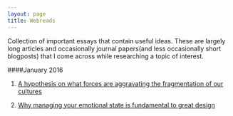 ```yaml
---
layout: page
title: Webreads
---
```



Collection of important essays that contain useful ideas. These are largely long articles and occasionally journal papers(and less occasionally short blogposts) that I come across while researching a topic of interest. 

####January 2016

1. [A hypothesis on what forces are aggravating the fragmentation of our cultures](http://paulgraham.com/re.html)

2. [Why managing your emotional state is fundamental to great design](http://deep.design/design-like-an-astronaut/)
